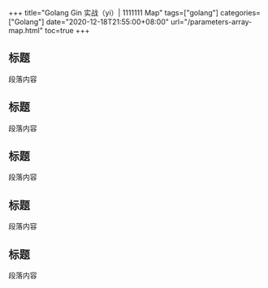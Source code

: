 +++
title="Golang Gin 实战（yi）| 1111111 Map"
tags=["golang"]
categories=["Golang"]
date="2020-12-18T21:55:00+08:00"
url="/parameters-array-map.html"
toc=true
+++

## 标题

段落内容

## 标题

段落内容

## 标题

段落内容

## 标题

段落内容

## 标题

段落内容
